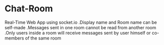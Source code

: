 # Chat-Room
Real-Time Web App using socket.io
.Display name and Room name can be self-made
.Messages sent in one room cannot be read from another room
.Only users inside a room will receive messages sent by user himself or co-members of the same room
